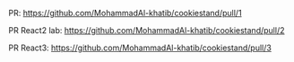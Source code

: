 PR: https://github.com/MohammadAl-khatib/cookiestand/pull/1

PR React2 lab: https://github.com/MohammadAl-khatib/cookiestand/pull/2

PR React3: https://github.com/MohammadAl-khatib/cookiestand/pull/3